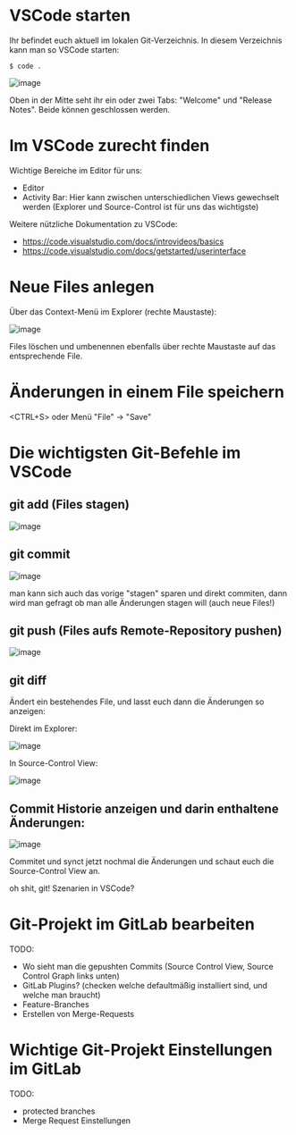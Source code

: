 # VSCode starten

Ihr befindet euch aktuell im lokalen Git-Verzeichnis.
In diesem Verzeichnis kann man so VSCode starten:

```
$ code . 
```

![image](https://github.com/user-attachments/assets/625731c2-9e1e-4c9d-bc7f-f1c7ad87b6ed)

Oben in der Mitte seht ihr ein oder zwei Tabs: "Welcome" und "Release Notes". Beide können geschlossen werden.

# Im VSCode zurecht finden

Wichtige Bereiche im Editor für uns:

- Editor
- Activity Bar: Hier kann zwischen unterschiedlichen Views gewechselt werden (Explorer und Source-Control ist für uns das wichtigste)

Weitere nützliche Dokumentation zu VSCode:

- https://code.visualstudio.com/docs/introvideos/basics
- https://code.visualstudio.com/docs/getstarted/userinterface

# Neue Files anlegen

Über das Context-Menü im Explorer (rechte Maustaste):

![image](https://github.com/user-attachments/assets/74b9262c-9429-42b3-933b-a91a4a099468)

Files löschen und umbenennen ebenfalls über rechte Maustaste auf das entsprechende File.

# Änderungen in einem File speichern

<CTRL+S> oder Menü "File" -> "Save"

# Die wichtigsten Git-Befehle im VSCode

## git add (Files stagen)

![image](https://github.com/user-attachments/assets/02173725-327b-4176-8674-1deaf98ff0f0)

## git commit

![image](https://github.com/user-attachments/assets/2186d94d-abce-4805-a474-2594640952ff)

man kann sich auch das vorige "stagen" sparen und direkt commiten, dann wird man gefragt ob man alle Änderungen stagen will (auch neue Files!)

## git push (Files aufs Remote-Repository pushen)

![image](https://github.com/user-attachments/assets/78ca1a82-7db5-4a4f-9fa0-4528e0dfdaa9)

## git diff

Ändert ein bestehendes File, und lasst euch dann die Änderungen so anzeigen:

Direkt im Explorer:

![image](https://github.com/user-attachments/assets/42cfd755-43de-44bd-9b78-728304826efa)

In Source-Control View:

![image](https://github.com/user-attachments/assets/da95fcd4-7275-403c-a5da-cd3505bb3876)

## Commit Historie anzeigen und darin enthaltene Änderungen:

![image](https://github.com/user-attachments/assets/a48bb046-93e0-4d85-aa66-e5878ce0ff12)

Commitet und synct jetzt nochmal die Änderungen und schaut euch die Source-Control View an.

oh shit, git! Szenarien in VSCode?

# Git-Projekt im GitLab bearbeiten

TODO:

- Wo sieht man die gepushten Commits (Source Control View, Source Control Graph links unten)
- GitLab Plugins? (checken welche defaultmäßig installiert sind, und welche man braucht)
- Feature-Branches
- Erstellen von Merge-Requests

# Wichtige Git-Projekt Einstellungen im GitLab

TODO:

- protected branches
- Merge Request Einstellungen

